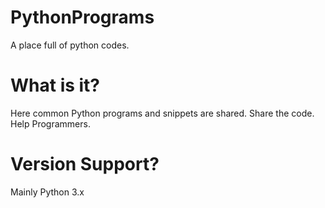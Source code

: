 # PythonPrograms
A place full of python codes.

# What is it?
Here common Python programs and snippets are shared.
Share the code.
Help Programmers.

# Version Support?
Mainly Python 3.x
